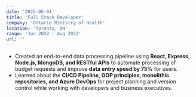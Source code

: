 ```yaml
---
date: '2022-06-01'
title: 'Full Stack Developer'
company: 'Ontario Ministry of Health'
location: 'Toronto, ON'
range: 'Jun 2022 - Aug 2022'
url: ''
---
```


- Created an end-to-end data processing pipeline using **React, Express, Node.js, MongoDB, and RESTful APIs** to automate processing of budget requests and improve **data entry speed by 75%** for users.
- Learned about the **CI/CD Pipeline, OOP principles, monolithic repositories, and Azure DevOps** for project planning and version control while working with developers and business executives.
